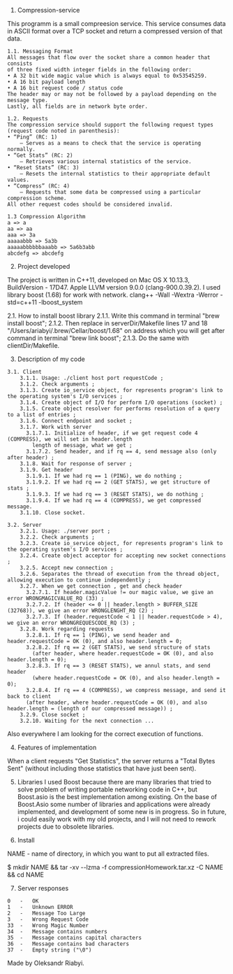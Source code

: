1. Compression-service

This programm is a small compreesion service. This service consumes data in ASCII format over a TCP 
socket and return a compressed version of that data.

	1.1. Messaging Format
	All messages that flow over the socket share a common header that consists
	of three fixed width integer fields in the following order:
	• A 32 bit wide magic value which is always equal to 0x53545259.
	• A 16 bit payload length
	• A 16 bit request code / status code
	The header may or may not be followed by a payload depending on the message type.
	Lastly, all fields are in network byte order.

	1.2. Requests
	The compression service should support the following request types (request code noted in parenthesis):
	• “Ping” (RC: 1)
		– Serves as a means to check that the service is operating normally.
	• “Get Stats” (RC: 2)
		– Retrieves various internal statistics of the service.
	• “Reset Stats” (RC: 3)
		– Resets the internal statistics to their appropriate default values.
	• “Compress” (RC: 4)
		– Requests that some data be compressed using a particular compression scheme.
	All other request codes should be considered invalid.

	1.3 Compression Algorithm
	a => a
	aa => aa
	aaa => 3a
	aaaaabbb => 5a3b
	aaaaabbbbbbaaabb => 5a6b3abb
	abcdefg => abcdefg

2. Project developed

The project is written in C++11,  developed on Mac OS X 10.13.3, BuildVersion - 17D47.
Apple LLVM version 9.0.0 (clang-900.0.39.2).
I used library boost (1.68) for work with network.
clang++ -Wall -Wextra -Werror -std=c++11 -lboost_system

2.1. How to install boost library
	2.1.1. Write this command in terminal "brew install boost";
	2.1.2. Then replace in serverDir/Makefile lines 17 and 18 "/Users/ariabyi/.brew/Cellar/boost/1.68" 
			on address which you will get after command in terminal "brew link boost";
	2.1.3. Do the same with clientDir/Makefile.

3. Description of my code
```
3.1. Client
	3.1.1. Usage: ./client host port requestCode ;
	3.1.2. Check arguments ;
	3.1.3. Create io_service object, for represents program's link to the operating system's I/O services ;
	3.1.4. Create object of I/O for perform I/O operations (socket) ;
	3.1.5. Create object resolver for performs resolution of a query to a list of entries ;
	3.1.6. Connect endpoint and socket ;
	3.1.7. Work with server 
	  3.1.7.1. Initialize of header, if we get request code 4 (COMPRESS), we will set in header.length
		length of message, what we get ;
	  3.1.7.2. Send header, and if rq == 4, send message also (only after header) ;
	3.1.8. Wait for response of server ;
	3.1.9. Get header 
	  3.1.9.1. If we had rq == 1 (PING), we do nothing ;
	  3.1.9.2. If we had rq == 2 (GET STATS), we get structure of stats ;
	  3.1.9.3. If we had rq == 3 (RESET STATS), we do nothing ;
	  3.1.9.4. If we had rq == 4 (COMPRESS), we get compressed message.
	3.1.10. Close socket.

3.2. Server
	3.2.1. Usage: ./server port ;
	3.2.2. Check arguments ;
	3.2.3. Create io_service object, for represents program's link to the operating system's I/O services ;
	3.2.4. Create object acceptor for accepting new socket connections ;
	3.2.5. Accept new connection ;
	3.2.6. Separates the thread of execution from the thread object, allowing execution to continue independently ;
	3.2.7. When we get connection , get and check header
	  3.2.7.1. If header.magicValue != our magic value, we give an error WRONGMAGICVALUE_RQ (33) ;
	  3.2.7.2. If (header <= 0 || header.length > BUFFER_SIZE (32768)), we give an error WRONGLENGHT_RQ (2) ;
	  3.2.7.3. If (header.requestCode < 1 || header.requestCode > 4), we give an error WRONGREQUESCODE_RQ (3) ;
	3.2.8. Work regarding requests
	  3.2.8.1. If rq == 1 (PING), we send header and header.requestCode = OK (0), and also header.length = 0;
	  3.2.8.2. If rq == 2 (GET STATS), we send structure of stats
	  	(after header, where header.requestCode = OK (0), and also header.length = 0);
	  3.2.8.3. If rq == 3 (RESET STATS), we annul stats, and send header 
	  	(where header.requestCode = OK (0), and also header.length = 0);
	  3.2.8.4. If rq == 4 (COMPRESS), we compress message, and send it back to client
	  (after header, where header.requestCode = OK (0), and also header.length = (length of our compressed message)) ;
	3.2.9. Close socket ;
	3.2.10. Waiting for the next connection ...
```
Also everywhere I am looking for the correct execution of functions.

4. Features of implementation

When a client requests "Get Statistics", the server returns a "Total Bytes Sent" 
(without including those statistics that have just been sent).

5. Libraries
I used Boost because there are many libraries that tried to solve problem of writing portable networking code in C++, 
but Boost.asio is the best implementation among existing. On the base of Boost.Asio some number of libraries and applications
were already implemented, and development of some new is in progress. So in future, i could easily work with my old projects,
and I will not need to rework projects due to obsolete libraries.

6. Install

NAME - name of directory, in which you want to put all extracted files.

$ mkdir NAME && tar -xv --lzma -f compressionHomework.tar.xz -C NAME && cd NAME

7. Server responses
```
0	-	OK
1	-	Unknown ERROR
2	-	Message Too Large
3	-	Wrong Request Code
33	-	Wrong Magic Number
34	-	Message contains numbers
35	-	Message contains capital characters
36	-	Message contains bad characters
37	-	Empty string ("\0")
```

Made by Oleksandr Riabyi.

